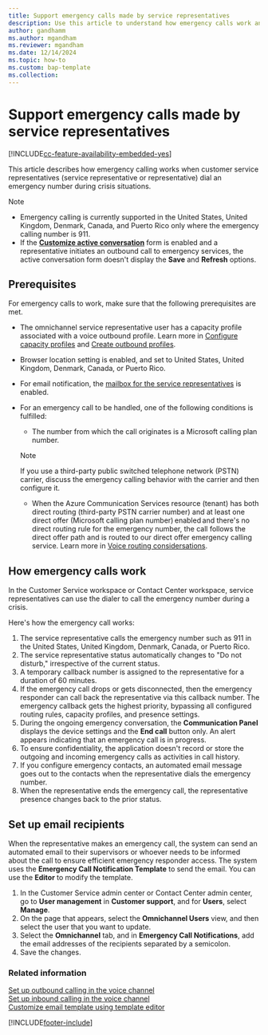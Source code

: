 ```yaml
---
title: Support emergency calls made by service representatives
description: Use this article to understand how emergency calls work and how you can set up email recipients for emergency calls in Omnichannel for Customer Service.
author: gandhamm
ms.author: mgandham
ms.reviewer: mgandham
ms.date: 12/14/2024
ms.topic: how-to
ms.custom: bap-template
ms.collection:
---
```


# Support emergency calls made by service representatives


[!INCLUDE[cc-feature-availability-embedded-yes](../../includes/cc-feature-availability-embedded-yes.md)]


This article describes how emergency calling works when customer service representatives (service representative or representative) dial an emergency number during crisis situations.

> [!NOTE]
>
> - Emergency calling is currently supported in the United States, United Kingdom, Denmark, Canada, and Puerto Rico only where the emergency calling number is 911.
> - If the [**Customize active conversation**](add-customer-summary-settings.md#manage-active-conversation-form-settings) form is enabled and a representative initiates an outbound call to emergency services, the active conversation form doesn't display the **Save** and **Refresh** options. 

## Prerequisites

For emergency calls to work, make sure that the following prerequisites are met.

- The omnichannel service representative user has a capacity profile associated with a voice outbound profile. Learn more in [Configure capacity profiles](voice-channel-outbound-calling.md#configure-capacity-profiles-and-assign-users) and [Create outbound profiles](configure-outbound-inbound-profiles.md#create-outbound-profiles).
- Browser location setting is enabled, and set to United States, United Kingdom, Denmark, Canada, or Puerto Rico.
- For email notification, the [mailbox for the service representatives](/power-platform/admin/create-forward-mailboxes-edit-mailboxes) is enabled.
- For an emergency call to be handled, one of the following conditions is fulfilled:
   - The number from which the call originates is a Microsoft calling plan number.
   
   > [!NOTE]
   > If you use a third-party public switched telephone network (PSTN) carrier, discuss the emergency calling behavior with the carrier and then configure it.  
   
   - When the Azure Communication Services resource (tenant) has both direct routing (third-party PSTN carrier number) and at least one direct offer (Microsoft calling plan number) enabled and there's no direct routing rule for the emergency number, the call follows the direct offer path and is routed to our direct offer emergency calling service. Learn more in [Voice routing considersations](/azure/communication-services/concepts/telephony/direct-routing-provisioning#voice-routing-considerations).

## How emergency calls work

In the Customer Service workspace or Contact Center workspace, service representatives can use the dialer to call the emergency number during a crisis.

Here's how the emergency call works:

1. The service representative calls the emergency number such as 911 in the United States, United Kingdom, Denmark, Canada, or Puerto Rico.
1. The service representative status automatically changes to "Do not disturb," irrespective of the current status.
1. A temporary callback number is assigned to the representative for a duration of 60 minutes. 
1. If the emergency call drops or gets disconnected, then the emergency responder can call back the representative via this callback number. The emergency callback gets the highest priority, bypassing all configured routing rules, capacity profiles, and presence settings.
1. During the ongoing emergency conversation, the **Communication Panel** displays the device settings and the **End call** button only. An alert appears indicating that an emergency call is in progress.
1. To ensure confidentiality, the application doesn't record or store the outgoing and incoming emergency calls as activities in call history.
1. If you configure emergency contacts, an automated email message goes out to the contacts when the representative dials the emergency number.
1. When the representative ends the emergency call, the representative presence changes back to the prior status.

## Set up email recipients

When the representative makes an emergency call, the system can send an automated email to their supervisors or whoever needs to be informed about the call to ensure efficient emergency responder access. The system uses the **Emergency Call Notification Template** to send the email. You can use the **Editor** to modify the template.

1. In the Customer Service admin center or Contact Center admin center, go to **User management** in **Customer support**, and for **Users**, select **Manage**.
1. On the page that appears, select the **Omnichannel Users** view, and then select the user that you want to update.
1. Select the **Omnichannel** tab, and in **Emergency Call Notifications**, add the email addresses of the recipients separated by a semicolon.
1. Save the changes.


### Related information

[Set up outbound calling in the voice channel](voice-channel-outbound-calling.md)  
[Set up inbound calling in the voice channel](voice-channel-inbound-calling.md)  
[Customize email template using template editor](/power-apps/user/cs-template-options?context=%2Fdynamics365%2Fcontext%2Fcustomer-service-context)  

[!INCLUDE[footer-include](../../includes/footer-banner.md)]
